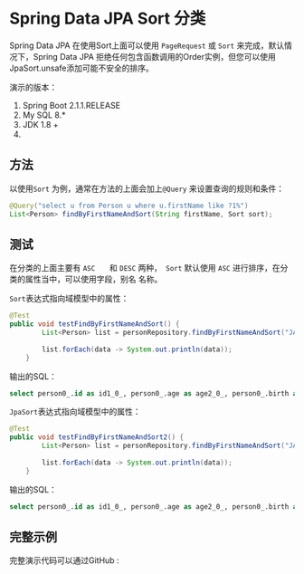 # Spring Data JPA Sort 分类

Spring Data JPA 在使用Sort上面可以使用 `PageRequest` 或 `Sort` 来完成，默认情况下，Spring Data JPA 拒绝任何包含函数调用的Order实例，但您可以使用JpaSort.unsafe添加可能不安全的排序。

演示的版本：

1. Spring Boot 2.1.1.RELEASE
2. My SQL 8.*
3. JDK 1.8 +
4. 

## 方法

以使用`Sort` 为例，通常在方法的上面会加上`@Query` 来设置查询的规则和条件：

```java
@Query("select u from Person u where u.firstName like ?1%")
List<Person> findByFirstNameAndSort(String firstName, Sort sort);
```

## 测试

在分类的上面主要有 `ASC   ` 和 `DESC` 两种，` Sort` 默认使用 `ASC` 进行排序，在分类的属性当中，可以使用字段，别名 名称。

`Sort`表达式指向域模型中的属性：

```java
@Test
public void testFindByFirstNameAndSort() {
		List<Person> list = personRepository.findByFirstNameAndSort("JA", new Sort(Direction.ASC, "salary"));
		
		list.forEach(data -> System.out.println(data));
	}
```

输出的SQL：

```sql
select person0_.id as id1_0_, person0_.age as age2_0_, person0_.birth as birth3_0_, person0_.first_name as first_na4_0_, person0_.last_name as last_nam5_0_, person0_.salary as salary6_0_ from person person0_ where person0_.first_name like ? order by person0_.salary asc
```

`JpaSort`表达式指向域模型中的属性：

```java
@Test
public void testFindByFirstNameAndSort2() {
		List<Person> list = personRepository.findByFirstNameAndSort("JA",  JpaSort.unsafe(Direction.ASC, "len(lastName)"));
		
		list.forEach(data -> System.out.println(data));
	}
```

输出的SQL：

```sql
select person0_.id as id1_0_, person0_.age as age2_0_, person0_.birth as birth3_0_, person0_.first_name as first_na4_0_, person0_.last_name as last_nam5_0_, person0_.salary as salary6_0_ from person person0_ where person0_.first_name like ? order by len(person0_.last_name) asc
```



## 完整示例

完整演示代码可以通过GitHub : 


